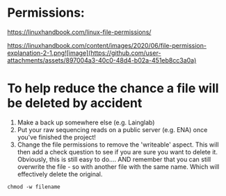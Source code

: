 # Permissions: 
https://linuxhandbook.com/linux-file-permissions/ 

https://linuxhandbook.com/content/images/2020/06/file-permission-explanation-2-1.png![image](https://github.com/user-attachments/assets/897004a3-40c0-48d4-b02a-451eb8cc3a0a)


# To help reduce the chance a file will be deleted by accident

1. Make a back up somewhere else (e.g. Lainglab)
2. Put your raw sequencing reads on a public server (e.g. ENA) once you've finished the project!
3. Change the file permissions to remove the 'writeable' aspect. This will then add a check question to see if you are sure you want to delete it. Obviously, this is still easy to do.... AND remember that you can still overwrite the file - so with another file with the same name. Which will effectively delete the original.
```
chmod -w filename
```

